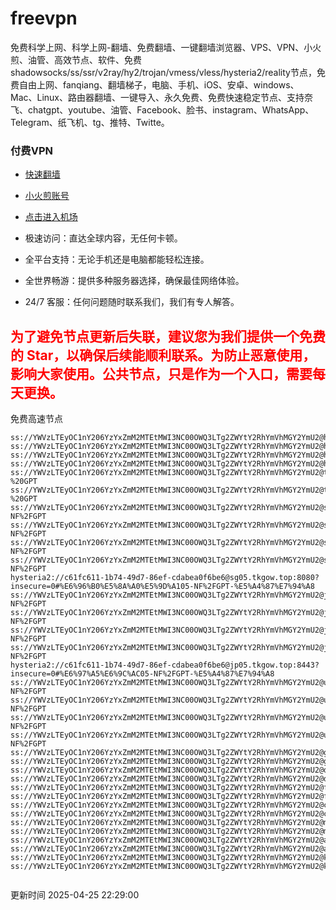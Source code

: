 # freevpn

免费科学上网、科学上网-翻墙、免费翻墙、一键翻墙浏览器、VPS、VPN、小火煎、油管、高效节点、软件、免费shadowsocks/ss/ssr/v2ray/hy2/trojan/vmess/vless/hysteria2/reality节点，免费自由上网、fanqiang、翻墙梯子，电脑、手机、iOS、安卓、windows、Mac、Linux、路由器翻墙、一键导入、永久免费、免费快速稳定节点、支持奈飞、chatgpt、youtube、油管、Facebook、脸书、instagram、WhatsApp、Telegram、纸飞机、tg、推特、Twitte。

### 付费VPN
* [快速翻墙](https://uhuio.top/) 

* [小火煎账号](https://free-clash.top/) 

* [点击进入机场](https://uhuio.top/) 

* 极速访问：直达全球内容，无任何卡顿。

* 全平台支持：无论手机还是电脑都能轻松连接。

* 全世界畅游：提供多种服务器选择，确保最佳网络体验。

* 24/7 客服：任何问题随时联系我们，我们有专人解答。

## <font color="red">为了避免节点更新后失联，建议您为我们提供一个免费的 Star，以确保后续能顺利联系。为防止恶意使用，影响大家使用。公共节点，只是作为一个入口，需要每天更换。</font>

免费高速节点

```ss://YWVzLTEyOC1nY206YzYxZmM2MTEtMWI3NC00OWQ3LTg2ZWYtY2RhYmVhMGY2YmU2@hk01.jgrtoioceaw.help:50384#%E9%A6%99%E6%B8%AF01
ss://YWVzLTEyOC1nY206YzYxZmM2MTEtMWI3NC00OWQ3LTg2ZWYtY2RhYmVhMGY2YmU2@hk02.jigreliewolf.click:17889#%E9%A6%99%E6%B8%AF02
ss://YWVzLTEyOC1nY206YzYxZmM2MTEtMWI3NC00OWQ3LTg2ZWYtY2RhYmVhMGY2YmU2@hk03.jigreliewolf.click:10838#%E9%A6%99%E6%B8%AF03
ss://YWVzLTEyOC1nY206YzYxZmM2MTEtMWI3NC00OWQ3LTg2ZWYtY2RhYmVhMGY2YmU2@hk04.jgrtoioceaw.help:29956#%E9%A6%99%E6%B8%AF04
ss://YWVzLTEyOC1nY206YzYxZmM2MTEtMWI3NC00OWQ3LTg2ZWYtY2RhYmVhMGY2YmU2@hk05.ijgelrkasd.click:41284#%E9%A6%99%E6%B8%AF05
ss://YWVzLTEyOC1nY206YzYxZmM2MTEtMWI3NC00OWQ3LTg2ZWYtY2RhYmVhMGY2YmU2@tw01.jigreliewolf.click:30995#%E5%8F%B0%E6%B9%BE01%20-%20GPT
ss://YWVzLTEyOC1nY206YzYxZmM2MTEtMWI3NC00OWQ3LTg2ZWYtY2RhYmVhMGY2YmU2@tw02.ijgelrkasd.click:22610#%E5%8F%B0%E6%B9%BE02%20-%20GPT
ss://YWVzLTEyOC1nY206YzYxZmM2MTEtMWI3NC00OWQ3LTg2ZWYtY2RhYmVhMGY2YmU2@sg01.jgrtoioceaw.help:55559#%E6%96%B0%E5%8A%A0%E5%9D%A101%20-NF%2FGPT
ss://YWVzLTEyOC1nY206YzYxZmM2MTEtMWI3NC00OWQ3LTg2ZWYtY2RhYmVhMGY2YmU2@sg02.jigreliewolf.click:40574#%E6%96%B0%E5%8A%A0%E5%9D%A102%20-NF%2FGPT
ss://YWVzLTEyOC1nY206YzYxZmM2MTEtMWI3NC00OWQ3LTg2ZWYtY2RhYmVhMGY2YmU2@sg03.ijgelrkasd.click:23716#%E6%96%B0%E5%8A%A0%E5%9D%A103%20-NF%2FGPT
ss://YWVzLTEyOC1nY206YzYxZmM2MTEtMWI3NC00OWQ3LTg2ZWYtY2RhYmVhMGY2YmU2@sg04.jgrtoioceaw.help:17971#%E6%96%B0%E5%8A%A0%E5%9D%A104%20-NF%2FGPT
hysteria2://c61fc611-1b74-49d7-86ef-cdabea0f6be6@sg05.tkgow.top:8080?insecure=0#%E6%96%B0%E5%8A%A0%E5%9D%A105-NF%2FGPT-%E5%A4%87%E7%94%A8
ss://YWVzLTEyOC1nY206YzYxZmM2MTEtMWI3NC00OWQ3LTg2ZWYtY2RhYmVhMGY2YmU2@jp01.jgrtoioceaw.help:58645#%E6%97%A5%E6%9C%AC01%20-NF%2FGPT
ss://YWVzLTEyOC1nY206YzYxZmM2MTEtMWI3NC00OWQ3LTg2ZWYtY2RhYmVhMGY2YmU2@jp02.jgrtoioceaw.help:47462#%E6%97%A5%E6%9C%AC02%20-NF%2FGPT
ss://YWVzLTEyOC1nY206YzYxZmM2MTEtMWI3NC00OWQ3LTg2ZWYtY2RhYmVhMGY2YmU2@jp03.jigreliewolf.click:33414#%E6%97%A5%E6%9C%AC03%20-NF%2FGPT
ss://YWVzLTEyOC1nY206YzYxZmM2MTEtMWI3NC00OWQ3LTg2ZWYtY2RhYmVhMGY2YmU2@jp04.ijgelrkasd.click:58223#%E6%97%A5%E6%9C%AC04%20-NF%2FGPT
hysteria2://c61fc611-1b74-49d7-86ef-cdabea0f6be6@jp05.tkgow.top:8443?insecure=0#%E6%97%A5%E6%9C%AC05-NF%2FGPT-%E5%A4%87%E7%94%A8
ss://YWVzLTEyOC1nY206YzYxZmM2MTEtMWI3NC00OWQ3LTg2ZWYtY2RhYmVhMGY2YmU2@us01.jgrtoioceaw.help:48129#%E7%BE%8E%E5%9B%BD01%20-NF%2FGPT
ss://YWVzLTEyOC1nY206YzYxZmM2MTEtMWI3NC00OWQ3LTg2ZWYtY2RhYmVhMGY2YmU2@us02.jgrtoioceaw.help:44907#%E7%BE%8E%E5%9B%BD02%20-NF%2FGPT
ss://YWVzLTEyOC1nY206YzYxZmM2MTEtMWI3NC00OWQ3LTg2ZWYtY2RhYmVhMGY2YmU2@us03.jigreliewolf.click:43330#%E7%BE%8E%E5%9B%BD03%20-NF%2FGPT
ss://YWVzLTEyOC1nY206YzYxZmM2MTEtMWI3NC00OWQ3LTg2ZWYtY2RhYmVhMGY2YmU2@us04.ijgelrkasd.click:44130#%E7%BE%8E%E5%9B%BD04%20-NF%2FGPT
ss://YWVzLTEyOC1nY206YzYxZmM2MTEtMWI3NC00OWQ3LTg2ZWYtY2RhYmVhMGY2YmU2@gb01.jgrtoioceaw.help:27765#%E8%8B%B1%E5%9B%BD01
ss://YWVzLTEyOC1nY206YzYxZmM2MTEtMWI3NC00OWQ3LTg2ZWYtY2RhYmVhMGY2YmU2@gb02.jigreliewolf.click:52762#%E8%8B%B1%E5%9B%BD02
ss://YWVzLTEyOC1nY206YzYxZmM2MTEtMWI3NC00OWQ3LTg2ZWYtY2RhYmVhMGY2YmU2@de01.jgrtoioceaw.help:20635#%E5%BE%B7%E5%9B%BD01
ss://YWVzLTEyOC1nY206YzYxZmM2MTEtMWI3NC00OWQ3LTg2ZWYtY2RhYmVhMGY2YmU2@de02.jigreliewolf.click:52770#%E5%BE%B7%E5%9B%BD02
ss://YWVzLTEyOC1nY206YzYxZmM2MTEtMWI3NC00OWQ3LTg2ZWYtY2RhYmVhMGY2YmU2@fr01.ijgelrkasd.click:32568#%E6%B3%95%E5%9B%BD01
ss://YWVzLTEyOC1nY206YzYxZmM2MTEtMWI3NC00OWQ3LTg2ZWYtY2RhYmVhMGY2YmU2@fr02.jigreliewolf.click:45265#%E6%B3%95%E5%9B%BD02
ss://YWVzLTEyOC1nY206YzYxZmM2MTEtMWI3NC00OWQ3LTg2ZWYtY2RhYmVhMGY2YmU2@ca01.jigreliewolf.click:30461#%E5%8A%A0%E6%8B%BF%E5%A4%A701
ss://YWVzLTEyOC1nY206YzYxZmM2MTEtMWI3NC00OWQ3LTg2ZWYtY2RhYmVhMGY2YmU2@ca02.ijgelrkasd.click:24053#%E5%8A%A0%E6%8B%BF%E5%A4%A702
ss://YWVzLTEyOC1nY206YzYxZmM2MTEtMWI3NC00OWQ3LTg2ZWYtY2RhYmVhMGY2YmU2@my01.jigreliewolf.click:52408#%E9%A9%AC%E6%9D%A5%E8%A5%BF%E4%BA%9A01
ss://YWVzLTEyOC1nY206YzYxZmM2MTEtMWI3NC00OWQ3LTg2ZWYtY2RhYmVhMGY2YmU2@my02.ijgelrkasd.click:25519#%E9%A9%AC%E6%9D%A5%E8%A5%BF%E4%BA%9A02
ss://YWVzLTEyOC1nY206YzYxZmM2MTEtMWI3NC00OWQ3LTg2ZWYtY2RhYmVhMGY2YmU2@au01.jgrtoioceaw.help:13460#%E6%BE%B3%E5%A4%A7%E5%88%A9%E4%BA%9A01
ss://YWVzLTEyOC1nY206YzYxZmM2MTEtMWI3NC00OWQ3LTg2ZWYtY2RhYmVhMGY2YmU2@au02.ijgelrkasd.click:46073#%E6%BE%B3%E5%A4%A7%E5%88%A9%E4%BA%9A02
ss://YWVzLTEyOC1nY206YzYxZmM2MTEtMWI3NC00OWQ3LTg2ZWYtY2RhYmVhMGY2YmU2@ko01.jgrtoioceaw.help:46108#%E9%9F%A9%E5%9B%BD01
ss://YWVzLTEyOC1nY206YzYxZmM2MTEtMWI3NC00OWQ3LTg2ZWYtY2RhYmVhMGY2YmU2@ko02.jigreliewolf.click:50181#%E9%9F%A9%E5%9B%BD02


```
更新时间 2025-04-25 22:29:00